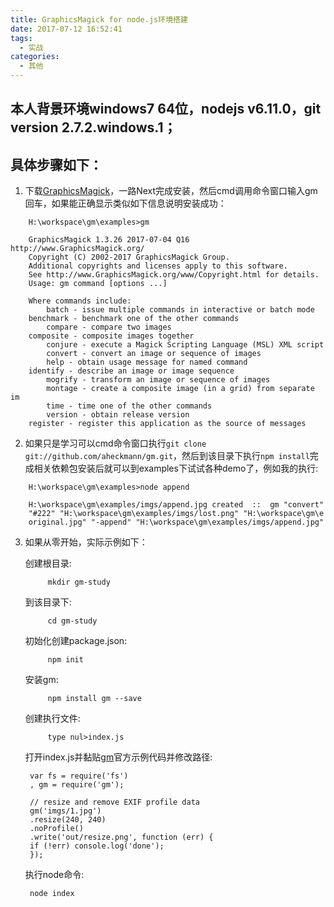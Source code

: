 ```yaml
---
title: GraphicsMagick for node.js环境搭建
date: 2017-07-12 16:52:41
tags:
  - 实战
categories:
  - 其他
---
```



## 本人背景环境windows7 64位，nodejs v6.11.0，git version 2.7.2.windows.1；

## 具体步骤如下：
1. 下载[GraphicsMagick](ftp://ftp.graphicsmagick.org/pub/GraphicsMagick/windows/)，一路Next完成安装，然后cmd调用命令窗口输入gm回车，如果能正确显示类似如下信息说明安装成功：
```     
    H:\workspace\gm\examples>gm

    GraphicsMagick 1.3.26 2017-07-04 Q16 http://www.GraphicsMagick.org/
    Copyright (C) 2002-2017 GraphicsMagick Group.
    Additional copyrights and licenses apply to this software.
    See http://www.GraphicsMagick.org/www/Copyright.html for details.
    Usage: gm command [options ...]

    Where commands include:
        batch - issue multiple commands in interactive or batch mode
    benchmark - benchmark one of the other commands
        compare - compare two images
    composite - composite images together
        conjure - execute a Magick Scripting Language (MSL) XML script
        convert - convert an image or sequence of images
        help - obtain usage message for named command
    identify - describe an image or image sequence
        mogrify - transform an image or sequence of images
        montage - create a composite image (in a grid) from separate im
        time - time one of the other commands
        version - obtain release version
    register - register this application as the source of messages           
```
2. 如果只是学习可以cmd命令窗口执行`git clone git://github.com/aheckmann/gm.git`，然后到该目录下执行`npm install`完成相关依赖包安装后就可以到examples下试试各种demo了，例如我的执行:

```
    H:\workspace\gm\examples>node append

    H:\workspace\gm\examples/imgs/append.jpg created  ::  gm "convert"
    "#222" "H:\workspace\gm\examples/imgs/lost.png" "H:\workspace\gm\e
    original.jpg" "-append" "H:\workspace\gm\examples/imgs/append.jpg"
```

3. 如果从零开始，实际示例如下：
         
    创建根目录:

            mkdir gm-study

    到该目录下:

            cd gm-study

    初始化创建package.json:

            npm init

    安装gm:

            npm install gm --save

    创建执行文件:

            type nul>index.js

    打开index.js并黏贴[gm](https://github.com/aheckmann/gm)官方示例代码并修改路径:
        
        var fs = require('fs')
        , gm = require('gm');

        // resize and remove EXIF profile data
        gm('imgs/1.jpg')
        .resize(240, 240)
        .noProfile()
        .write('out/resize.png', function (err) {
        if (!err) console.log('done');
        });
        
    执行node命令:

        node index

